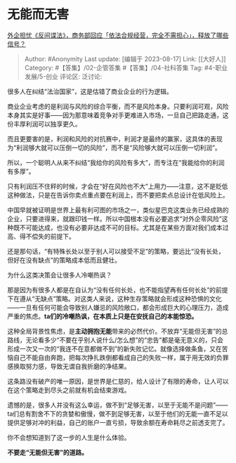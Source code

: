 # 无能而无害
[外企担忧《反间谍法》，商务部回应「依法合规经营，完全不需担心」，释放了哪些信号？](https://www.zhihu.com/question/617279396/answer/3168465708)

> Author: #Anonymity
> Last update: [编辑于 2023-08-17]
> Link: [[大好人]]
> Category: #【答集】/02-企管答集 #【答集】/04-社科答集
> Tag:  #4-职业发展/5-创业 
> 评论区:
> 泛讨论:

很多人在纠结“法治国家”，这是估错了商业企业的行为逻辑。

商业企业考虑的是利润与风险的综合平衡，而不是风险本身。只要利润可观，风险本身其实是好事——因为那意味着竞争对手更难进入市场，一旦自己把路走通，这份丰厚利润可以独享更久。

而且更要害的是，利润和风险的对抗赛中，利润才是最终的赢家，这具体的表现为“利润够大就可以压倒一切的风险”，而不是“风险够大就可以压倒一切利润”。

所以，一个聪明人从来不纠结“我给你的风险有多大”，而专注在“我能给你的利润有多厚”。

只有利润压不住秤的时候，才会在“好在风险也不大”上用力——注意，这不是贬低这种做法，只是在告诉你卖点重点要在利润上，而不要把卖点总设计在低风险上。

中国早就被证明是世界上最有利可图的市场之一，类似星巴克这类业务已经成熟的企业，只要进得来，就跟印钱一样。所以中国根本没有必要追求“对外企零风险”这种既不可能达成，也没有必要非达成不可的目标。尤其是在某些方面对我们成本过高、得不偿失的前提下。

还是那句话，“有特殊长处以至于别人可以接受不足”的策略，要远比“没有长处，但好在没有缺点”的策略成本低而且健壮。

为什么这类决策会让很多人冷嘲热讽？

那是因为有很多人都是在自认为“没有任何长处，也不能指望再有任何长处”的前提下在遵从“无缺点”策略。对这类人来说，这种生存策略就会形成这种恐惧的文化——一旦有任何可能会导致别人嫌忌的风险敞口，都会形成巨大的心理压力，造成严重的焦虑。**ta们的冷嘲热讽，在本质上只是在安抚自己的本能惊恐。**

这种全局背景性焦虑，是**主动拥抱无能**带来的必然代价。不放弃“无能但无害”的总路线，无论看多少“不要在乎别人说什么/怎么想”的“忠告”都是毫无意义的，只会形成一次又一次的“我连不在意都做不到”的新失败记忆。就像选择做条鱼，又在苦恼自己不能自由奔跑，把每次挣扎跌倒都看成自己的失败一样，属于用无效的负罪感换取努力感，导致无谓自我折磨的净结果。

这条路没有破产的唯一原因，是世界是仁慈的，给人设计了有限的寿命，让人可以在这个策略走到尽头之前就有机会结束游戏。

遗憾的是，很多人并没有这么幸运，做不到“足够无害，以至于无能不是问题”——ta们总有割舍不下的贪婪和傲慢，做不到足够无害，以至于他们的无能一直不足以提供足够对冲的利益，自己的账户一直亏损，导致余额在寿命耗尽之前透支完了。

你不会想知道到了这一步的人生是什么体验。

**不要走“无能但无害”的道路。**
